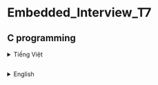 # Embedded_Interview_T7
## C programming
<details>
<summary>Tiếng Việt</summary>

##
 <details>
	<Summary>Con trỏ </Summary>
		
	
### **1. Con trỏ là gì?** 

Là những biến lưu trữ địa chỉ bộ nhớ của những biến khác.

 * Giá trị của con trỏ: địa chỉ mà con trỏ trỏ đến.

* Địa chỉ của con trỏ: địa chỉ của bản thân biến con trỏ đó.
 
* Địa chỉ của biến nơi con trỏ đang trỏ tới = giá trị của con trỏ.
  
*Kích thước của các biến con trỏ có khác nhau không?*

Con trỏ chỉ lưu địa chỉ nên kích thước của mọi con trỏ là như nhau. Kích thước này phụ thuộc vào môi trường hệ thống máy tính:

- Môi trường Windows 32 bit: 4 bytes
 
- Môi trường Windows 64 bit: 8 bytes

### **2. Cách khai báo con trỏ**
  < kiểu dữ liệu > * <tên biến>
  ```
int *p_i; // khai báo con trỏ để trỏ tới biến kiểu nguyên
int *p, val; // khai báo con trỏ p kiểu int, biến val (không phải con trỏ) kiểu int
float *p_f; // khai báo con trỏ để trỏ tới biến kiểu thực
char *p_char; // khai báo con trỏ để trỏ tới biến kiểu ký tự
void *p_v; // con trỏ kiểu void 
```
***Example:***

	địa chỉ a: Oxc1

	giá trị a: 10

	int *ptr=Oxc1;

	&a= Oxc1;

*Oxc1=10 ( lấy giá trị tại địa chỉ Oxc1)

*địa chỉ : lấy giá trị tại địa chỉ này
```C
#include <stdio.h>
int main(){
	int *ptr=&a;
	printf("dia chi a %p\n",&a);
	printf("gia tri ptr %p\n",ptr);
	printf("gia tri cua dia chi :d\n",*ptr);
return 0;
}
```
output:

	dia chi a 0x100a1400

	gia tri ptr 0x100a1400

	gia tri cua dia chi : 10

### **Con trỏ Void** 
Là một con trỏ tổng quát, nó không trỏ đến các đối tượng của bất kì kiểu dữ liệu nào

*Khai báo* : ```C void *ptr;```
```C
int n;
float f;
double d;

void *ptr;
ptr = &n; // ok
ptr = &f; // ok
ptr = &d; // ok
```
*Con trỏ kiểu void cần phải được ép kiểu để có thể đọc được giá trị tại địa chỉ đó*
```C
printf("test i=%d\n",(int*)ptr); //ép kiểu ptr về int
```
nếu muốn lấy giá trị tại địa chỉ
```C
printf("test i=%d\n",*(int*)ptr);  
```
### **Con trỏ hàm** 
Là một biến lưu trữ địa chỉ của một hàm, thông qua biến đó, có thể gọi hàm mà nó trỏ tới.

```**<kiểu trả về> (*<tên con trỏ>)(<danh sách đối số>);**```

*Ví dụ về con trỏ hàm nhận vào một biến kiểu int và trả về dữ liệu kiểu void*
```C
void (*func)(int);
```
```C
void tong(int a,int b)
{
    printf("tong %d va %d = %d\n",a,b,a+b);
}
int main()
{
    void (*ptr)(int,int);
    ptr=&tong;
    ptr(8,7);
```

### **Con trỏ NULL** 
Khi khai báo 1 con trỏ phải gán địa chỉ cho nó, nếu khai báo chưa sử dụng thì khai báo con trỏ NULL ( địa chỉ =0, giá trị =0), không gán trị cho nó thì nó sẽ trỏ đến giá trị rác.

*Chú ý: Nên khởi tạo con trỏ là null nếu nó chưa trỏ đến một địa chỉ cụ thể nào khác.*

### **Con trỏ trỏ đến con trỏ (Pointers to pointers)** 
là một con trỏ chứa địa chỉ của một con trỏ khác.
```C
int **ptr_ptr; // con trỏ trỏ đến con trỏ trỏ đến giá trị kiểu int 
```

</details>

##
<details>
	<summary>Phân vùng bộ nhớ trên RAM </summary>

##
 
<img src="https://2.bp.blogspot.com/-X1QjAlJ3fq4/VX7vg7FcrjI/AAAAAAAAAJs/U79uRx0Af_o/s1600/memory_layout.png">

##

### **1. Phân vùng bộ nhớ trên RAM**
	
### **Text :**  

- Quyền truy cập chỉ Read và nó chưa lệnh để thực thi nên tránh sửa đổi instruction.

- Chứa khai báo hằng số trong chương trình (.rodata)

### **Data:**

- Quyền truy cập là read-write.

- Chứa biến toàn cục or biến static với giá trị khởi tạo khác không.

- Được giải phóng khi kết thúc chương trình.

### **Bss:**

- Quyền truy cập là read-write.

- Chứa biến toàn cục or biến static với giá trị khởi tạo bằng không or không khởi tạo.

- Được giải phóng khi kết thúc chương trình.

### **Stack:**

- Quyền truy cập là read-write.

- Được sử dụng cấp phát cho biến local, input parameter của hàm,…

- Sẽ được giải phóng khi ra khỏi block code/hàm

### **Heap:**

- Quyền truy cập là read-write.

- Được sử dụng để cấp phát bộ nhớ động như: Malloc, Calloc, …

- Sẽ được giải phóng khi gọi hàm free,…

### **2. Stack và Heap?**

• Bộ nhớ Heap và bộ nhớ Stack bản chất đều cùng là vùng nhớ được tạo ra và lưu trữ trong RAM khi chương trình được thực thi.

* Bộ nhớ Stack được dùng để lưu trữ các biến cục bộ trong hàm, tham số truyền vào. Truy cập vào bộ nhớ này rất nhanh và được thực thi khi chương trình được biên dịch.
* Bộ nhớ Heap được dùng để lưu trữ vùng nhớ cho những biến con trỏ được cấp phát động bởi các hàm malloc - calloc - realloc (trong C) 

  **Kích thước vùng nhớ**

* Stack: kích thước của bộ nhớ Stack là cố định, tùy thuộc vào từng hệ điều hành, ví dụ hệ 
điều hành Windows là 1 MB, hệ điều hành Linux là 8 MB (lưu ý là con số có thể khác tùy 
thuộc vào kiến trúc hệ điều hành của bạn).

* Heap: kích thước của bộ nhớ Heap là không cố định, có thể tăng giảm do đó đáp ứng được 
nhu cầu lưu trữ dữ liệu của chương trình.

  **Đặc điểm vùng nhớ**
  
* Stack: vùng nhớ Stack được quản lý bởi hệ điều hành, dữ liệu được lưu trong Stack sẽ tự 
động hủy khi hàm thực hiện xong công việc của mình.

* Heap: Vùng nhớ Heap được quản lý bởi lập trình viên (trong C hoặc C++), dữ liệu trong 
Heap sẽ không bị hủy khi hàm thực hiện xong, điều đó có nghĩa bạn phải tự tay hủy vùng 
nhớ bằng câu lệnh free (trong C), và delete hoặc delete [] (trong C++), nếu không sẽ xảy 
ra hiện tượng rò rỉ bộ nhớ. 

*Lưu ý: việc tự động dọn vùng nhớ còn tùy thuộc vào trình biên dịch trung gian.*

  **Vấn đề lỗi xảy ra đối với vùng nhớ**
  
* Stack: bởi vì bộ nhớ Stack cố định nên nếu chương trình bạn sử dụng quá nhiều bộ nhớ 
vượt quá khả năng lưu trữ của Stack chắc chắn sẽ xảy ra tình trạng tràn bộ nhớ Stack 
(Stack overflow), các trường hợp xảy ra như bạn khởi tạo quá nhiều biến cục bộ, hàm đệ 
quy vô hạn,...

Ví dụ về tràn bộ nhớ Stack với hàm đệ quy vô hạn:
```C
 int foo(int x){
 printf("De quy khong gioi han\n");
 return foo(x);
}
```

- Heap: Nếu bạn liên tục cấp phát vùng nhớ mà không giải phóng thì sẽ bị lỗi tràn vùng 
nhớ Heap (Heap overflow).

- Nếu bạn khởi tạo một vùng nhớ quá lớn mà vùng nhớ Heap không thể lưu trữ một lần 
được sẽ bị lỗi khởi tạo vùng nhớ Heap thất bại.

Ví dụ trường hợp khởi tạo vùng nhớ Heap quá lớn:
```C
int *A = (int *)malloc(18446744073709551615);
```
### **3. Cấp phát bộ nhớ động trong C : Malloc vs Calloc**

Để cấp phát bộ nhớ động trong C, chúng ta có 2 cách:
```C
void* malloc (size_t size);
void* calloc (size_t num, size_t size);
```
 * Khi sử dụng malloc phải tính toán kích thước vùng nhớ cần cấp phát trước rồi truyền vào cho malloc.
 * Khi sử dụng calloc chỉ cần truyền vào số phần tử và kích thước 1 phần tử, thì calloc sẽ tự động tính toán và cấp phát vùng nhớ cần thiết.
   
 *Ví dụ: Cấp phát mảng 10 phần tử kiểu int:*
```C
int *a = (int *) malloc( 10 * sizeof( int ));
int *b = (int *) calloc( 10, sizeof( int ));
```
```C
uint8_t *ptr=malloc(5)       //5byte
uint8_t *ptr=(uint8_t*)malloc(5);
//( tăng bộ nhớ từ 1 byte lên 5byte)
unit16_t *ptr=(uint16_t*)malloc(sizeof(unit16_t)*5);

```
*Công thức của hàm realloc() trong C*
```C
void *realloc(void *ptr, size_t size)
ptr=(uint16_t*)realloc(ptr,sizeof(uint16_t)*c7);
```
free : thu hồi vùng nhớ.
```C
void free(void *ptr);
```
</details>

##
<details>
<summary>Biến</summary>

Biến static được cấp phát bộ nhớ trong data segment

### ***1. Biến static cục bộ***

Khi 1 biến cục bộ được khai báo với từ khóa static. Biến sẽ chỉ được khởi tạo 1 lần duy nhất và tồn tại suốt thời gian chạy chương trình. Giá trị của nó không bị mất đi ngay cả khi kết thúc hàm. Tuy nhiên khác với biến toàn cục có thể gọi trong tất cả mọi nơi trong chương trình, thì biến cục bộ static chỉ có thể được gọi trong nội bộ hàm khởi tạo ra nó. Mỗi lần hàm được gọi, giá trị của biến chính bằng giá trị tại lần gần nhất hàm được gọi.
```C
Ví dụ:

#include<stdio.h>
 
int in_so_thu_tu(void)
{
   static int x = 0;
   x = x + 1;
   printf("%d\r\n",x);
} 
 
int main() {
   in_so_thu_tu ();         //giá trị của x tăng lên 1 đơn vị từ 0
   in_so_thu_tu ();         //giá trị của x tăng lên 1 đơn vị từ 1
   in_so_thu_tu ();         //giá trị của x tăng lên 1 đơn vị từ 2
   in_so_thu_tu ();         //giá trị của x tăng lên 1 đơn vị từ 3
   in_so_thu_tu ();         //giá trị của x tăng lên 1 đơn vị từ 4
   return 0;
}
```
Kết quả:
1
2
3
4
5

### ***2. Biến static toàn cục***
Biến toàn cục static sẽ chỉ có thể được truy cập và sử dụng trong File khai báo nó, các File khác không có cách nào truy cập được. 
```C
// biến a này chỉ được sử dụng trong file A.c
static int a;    

// hàm hienthi() này chỉ được sử dụng trong file A.c
static void hien_thi() {};   
```
 Ví dụ trong chương trình dưới đây, giá trị của x được in là 0, trong khi giá trị của y là giá trị rác.
```C
#include <stdio.h>
int main()
{
	static int x;
	int y;
	printf("%d \n %d", x, y);
}
```
Output

0

[some_garbage_value]

### ***3. Extern***
dùng để lấy hàm/biến có sẵn của các file khác cùng 1 Folder để sử dụng (trừ static)

Cú pháp: 

``` extern <kiểu dữ liệu> <Tên Biến>;```
*Ví dụ*
```C
#include<stdio.h>  //file test.c

int count=10;

void test()
{
    printf("count=%d\n",count);
    count++;
}
```
```C
#include <stdio.h>  //file extern.c
extern void test();

int main()
{

    test();
    return 0;

}
```

Để gộp 2 file lại : ```gcc extern.c test.c -o main```
		    ```./main```

### ***4. Volatile***

*Một biến cần được khai báo dưới dạng biến volatile khi nào?* 

Khi mà giá trị của nó có thể thay đổi một cách không báo trước. Việc khai báo biến volatile là rất cần thiết để tránh những lỗi sai khó phát hiện do tính năng optimization của compiler.

Cú pháp: ```volatile <kiểu dữliệu> <tên dữ liệu>;```

### ***5. Biến register***

Làm tăng hiệu năng(performance) của chương trình.

*Với khai báo biến thông thường, để thực hiện một phép tính thì cần có 3 bước:*

* Nạp giá trị từ vùng nhớ chứa biến vào register
  
* Yêu cầu ALU xử lý register vừa được nạp giá trị
  
* Đưa kết quả vừa xử lý của ALU ra ngoài vùng nhớ chứa biến.

<img src="https://khuenguyencreator.com/wp-content/uploads/2021/09/register-.jpg">



</details>

##
<details>
	<summary> STRUCT&UNION  </summary>
	
### **1.STRUCT**

	
*Cú pháp định nghĩa struct*

```C
struct structureName 
{
    dataType member1;
    dataType member2;
    ...
};
```
* Sử dụng `.` => Toán tử truy xuất tới thành viên khi khai báo biến bình thương.
* Kích thước của struct phụ thuộc vào data alignment và data padding.
```C
struct number{ 
char a; //4byte
int b;  //4byte
char c;  /4byte
}mynum;
// bộ nhớ là 12 bytes//
```
### **2. UNION**

Cấu trúc của Union là tất cả các thành phần của nó dùng chung bộ nhớ, cho phép lưu trữ nhiều kiểu dữ liệu khác nhau trong cùng một vị trí bộ nhớ. Size của Union bằng size của thành phần lớn nhất trong Union

```C
union UnionName
{
	type attribute1;
	type attribute2;
	type attribute3;
	.... ..........;
};
```
```C
typedef union{
    uint8_t x;  //
    uint16_t y;//
    uint64_t k;   //  
}toaDo; 	//sizeof toaDo 8byte
```
### ***So sánh struct và union***

Về mặt ý nghĩa, struct và union cơ bản giống nhau. Tuy nhiên, về mặt lưu trữ trong bộ nhớ, chúng có sự khác biệt rõ rệt như sau:

•	Struct: Dữ liệu của các thành viên của struct được lưu trữ ở những vùng nhớ khác nhau. Do đó kích thước của 1 struct tối thiểu bằng kích thước các thành viên cộng lại tại vì còn phụ thuộc vào bộ nhớ đệm (struct padding). Tại 1 thời điểm run time có thể truy cập các thành phần của struct.

•	Union : Dữ liệu các thành viên sẽ dùng chung 1 vùng nhớ. Kích thước của union được tính là kích thước lớn nhất của kiểu dữ liệu trong union. Việc thay đổi nội dung của 1 thành viên sẽ dẫn đến thay đổi nội dung của các thành viên khác. Tại 1 thời điểm run time chỉ có thể truy cập 1 thành phần.

</details>

##
<details>
	<summary> Quá trình trình biên dịch </summary>
<img src="https://tapit.vn/wp-content/uploads/2017/07/GCC_CompilationProcess.png">
 
*Quy trình dịch là quá trình chuyển đổi từ ngôn ngữ bậc cao (NNBC) (C/C++, Pascal, Java, C#…) sang ngôn ngữ đích (ngôn ngữ máy) để máy tính có thể hiểu và thực thi. Ngôn ngữ lập trình C là một ngôn ngữ dạng biên dịch. Chương trình được viết bằng C muốn chạy được trên máy tính phải trải qua một quá trình biên dịch để chuyển đổi từ dạng mã nguồn sang chương trình dạng mã thực thi. Quá trình được chia ra làm 4 giai đoạn chính:*

- Giai đoàn tiền xử lý (Pre-processor)
  
- Giai đoạn dịch NNBC sang Asembly (Compiler)
  
- Giai đoạn dịch asembly sang ngôn ngữ máy (Asember)
  
- Giai đoạn liên kết (Linker)
  
### **Quá trình trình biên dịch**
  
***1. Giai đoạn tiền xử lý – Preprocessor***
     
Giai đoạn này sẽ thực hiện:

- Nhận mã nguồn
  
- Xóa bỏ tất cả chú thích, comments của chương trình
  
- Chỉ thị tiền xử lý (bắt đầu bằng #) cũng được xử lý
  
*Ví dụ: chỉ thị #include cho phép ghép thêm mã chương trình của một tệp tiêu để vào mã nguồn cần dịch. Các hằng số được định nghĩa bằng #define sẽ được thay thế bằng giá trị cụ thể tại mỗi nơi sử dụng trong chương trình.*

***2. Cộng đoạn dịch Ngôn Ngữ Bậc Cao sang Assembly***

- Phân tích cú pháp (syntax) của mã nguồn NNBC
  
- Chuyển chúng sang dạng mã Assembly là một ngôn ngữ bậc thấp (hợp ngữ) gần với tập lệnh của bộ vi xử lý.
  
***3. Công đoạn dịch Assembly***

- Dich chương trình => Sang mã máy 0 và 1
  
- Một tệp mã máy (.obj) sinh ra trong hệ thống sau đó
  
***4. Giai đoạn Linker***

Trong giai đoạn này mã máy của một chương trình dịch từ nhiều nguồn (file .c hoặc file thư viện .lib) được liên kết lại với nhau để tạo thành chương trình đích duy nhất
Mã máy của các hàm thư viện gọi trong chương trình cũng được đưa vào chương trình cuối trong giai đoạn này.

Chính vì vậy mà các lỗi liên quan đến việc gọi hàm hay sử dụng biến tổng thể mà không tồn tại sẽ bị phát hiện. Kể cả lỗi viết chương trình chính không có hàm main() cũng được phát hiện trong liên kết.

Kết thúc quá trình tất cả các đối tượng được liên kết lại với nhau thành một chương trình có thể thực thi được (executable hay .exe) thống nhất.
</details>
</details>

##
<details>
<summary>English</summary>
<details>
	<summary>Memory Allocation </summary>
<img src="https://i0.wp.com/media.geeksforgeeks.org/wp-content/uploads/memoryLayoutC.jpg?resize=449%2C343&ssl=1">

**Text :**

– Access is only Read and it does not contain instructions to execute, so avoid modifying the instruction.

– Contains declaration of constants in the program (.rodata)

**Data:**

* Access is read-write.

* Contains a global variable or a static variable with a non-zero initialized value.

* Released at the end of the program.

**Bss:**

* Access is read-write.

* Contains global or static variables with zero or zero initialization.

* Released at the end of the program.

**Stack:**

* Access is read-write.

* Used to allocate for local variables, input parameters of the function, etc.

* Will be released when exiting the code/function block

**Heap:**

– Access is read-write.

– Used to allocate dynamic memory such as: Malloc, Calloc, ...

– Will be released when calling the free…

***2. Stack and Heap?***

• Heap memory and Stack memory are essentially the same memory area created and stored in
RAM when the program is executed.

• Stack memory is used to store local variables in functions, parameters passed in... Access
This memory access is very fast and is executed when the program is compiled.

• Heap memory is used to store memory for dynamically allocated pointer variables
by functions malloc - calloc - realloc (in C)

   **Memory size**

Stack: The size of the Stack memory is fixed, depending on the operating system, for example,
Windows operating system is 1 MB, Linux operating system is 8 MB (note that the number may vary depending on
depending on your OS architecture).

Heap: The size of the Heap memory is not fixed, it can be increased or decreased so it is responsive
program data storage needs.

   **Memory features**
  
Stack: Stack memory is managed by the operating system, the data stored in the Stack will automatically
cancel when the function has done its job.

Heap: The memory area Heap is managed by the programmer (in C or C++), the data in
The heap will not be destroyed when the function is done, which means you have to manually destroy the area
remember with the free statement (in C), and delete or delete [] (in C++), otherwise it will happen
memory leak occurs.

*Note: automatic memory cleanup depends on intermediate compiler.*

   **The problem occurs with the memory area**
  
Stack: because Stack memory is fixed, if your program uses too much memory
If you exceed the storage capacity of the Stack, there will definitely be a Stack overflow
(Stack overflow), cases happen like you initialize too many local variables, file function
limitless,...

Example of Stack overflow with infinite recursion:
```C
  int foo(int x){
  printf("Determined without setting\n");
  return foo(x);
}
```

Heap: If you continuously allocate memory without freeing it, you will get an overflow error
Remember the Heap (Heap overflow).

If you initialize a memory area too large that the heap cannot store once
will be failed to initialize the Heap memory area.

Example case initialization of Heap memory is too large:
```C
int *A = (int *)malloc(18446744073709551615);
```
**Dynamic memory allocation in C : Malloc vs Calloc**

To allocate dynamic memory in C, we have 2 ways:
```C
void* malloc (size_t size);
void* calloc(size_t num, size_t size);
```
  * When using malloc, you must calculate the size of the memory to be allocated first and then pass it on to malloc.
  * When using calloc, just pass in the number of elements and the size of 1 element, then calloc will automatically calculate and allocate the necessary memory.
   
  *Example: Allocating a 10-element array of type int:*
```C
int *a = (int *) malloc( 10 * sizeof( int ));
int *b = (int *) calloc( 10, sizeof( int ));
```
```C
uint8_t *ptr=malloc(5) //5byte
uint8_t *ptr=(uint8_t*)malloc(5);
//(increase memory from 1 byte to 5byte)
unit16_t *ptr=(uint16_t*)malloc(sizeof(unit16_t)*5);

```
*Formula of realloc() function in C*
```C
void *realloc(void *ptr, size_t size)
ptr=(uint16_t*)realloc(ptr,sizeof(uint16_t)*7);
```
free : free memory.
```C
void free(void *ptr);
```
</details>

##
<details>
	<summary> Pointer</summary>

1. What is a pointer? Pointers in C are also just variables, can also declare, initialize and store values and have their own address.

* Pointer value: the address the pointer points to.
* Address of pointer: the address of the pointer variable itself.
* The value of the variable where the pointer is pointing.
* The address of the variable where the pointer is pointing = the value of the pointer.
2. How to declare pointers?
 ``` 
   <data type> * <variable name>
```
 ```C  
int *p_i; // declare pointer to point to integer variable
int *p, val; // declare pointer p of type int, variable val (not pointer) of type int
float *p_f; // declare pointer to point to real variable
char *p_char; // declare pointer to point to character variable
void *p_v; // pointer of type void
```
Example:

address a: Oxc1

a value: 10

int *ptr=Oxc1;

&a= Oxc1;

output:

*Oxc1=10 (get value at address Oxc1)

*address : get value at this address
```C
#include <stdio.h>
int main(){
int *ptr=&a;
printf("dia to a %p\n",&a);
printf("value ptr %p\n",ptr);
printf("value of location :d\n",*ptr);
return 0;
}
```
output:
address 0x100a1400

value ptr 0x100a1400

the value of the address : 10

**Pointer Void** : is a general pointer, it does not point to objects of any data type

*Declaration* : void *ptr;
```C
int n;
float f;
double d;

void *ptr;
ptr = &n; // ok
ptr = &f; // ok
ptr = &d; // ok
```
*Pointers of type void need to be explicitly cast to pointers of other data types before using the derefernce()* operator.
```C
printf("test i=%d\n",(int*)ptr); // cast ptr to int
```
if want to get the value at address
```C
printf("test i=%d\n",*(int*)ptr);
```
**Function pointer** : is a variable that stores the address of a function, through which it is possible to call the function it points to.

**<return type> (*<pointer name>)(<argument list>);**

*Example of a function pointer that takes a variable of type int and returns void data*
```C
void (*func)(int);
```
```C
int main(){
void (*ptr)(int,int);
ptr= &tong;
ptr(8,7);
ptr=&hieu;
ptr(9,4);
void Tinhtoan(void (*func(int,int),int a,int b){
printf("calculate\n");
func(a,b);
```
```C
int main(){
void *ptr[]={&tong,&hieu,&tich};
((void(*)(int,int)ptr[2])(7,5)
return 0;
}
```
**NULL pointer** : when declaring a pointer, must assign an address to it, if the declaration is not in use, declare the pointer NULL ( dc =0, value =0), if you don't assign a value to it, it will point to a garbage value.

*Note: The pointer should be initialized to null if it does not already point to another specific address.*

**Pointers to pointers** is a pointer containing the address of another pointer.
```C
int **ptr_ptr; // pointer to pointer to value of type int
```
</details>

##
<details>
<summary>Variable</summary>
..
